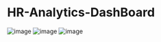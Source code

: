 # HR-Analytics-DashBoard
![image](https://github.com/charliethomasct82/HR-Analytics-DashBoard/assets/93368865/5116701f-fca4-4067-b2c4-60fa563be3c5)
![image](https://github.com/charliethomasct82/HR-Analytics-DashBoard/assets/93368865/f95e2483-87d4-45bf-aa99-5c8b82efa488)
![image](https://github.com/charliethomasct82/HR-Analytics-DashBoard/assets/93368865/611d7d54-1b2e-4540-8b87-805fb31ee4e3)




